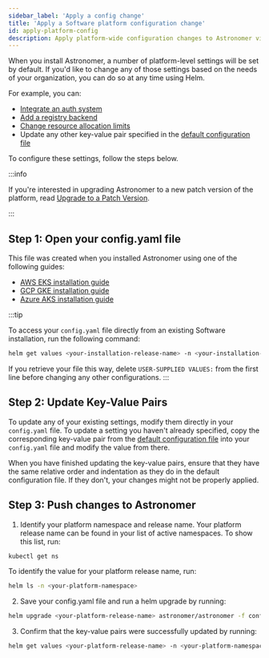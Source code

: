 ```yaml
---
sidebar_label: 'Apply a config change'
title: 'Apply a Software platform configuration change'
id: apply-platform-config
description: Apply platform-wide configuration changes to Astronomer via Helm.
---
```


When you install Astronomer, a number of platform-level settings will be set by default. If you'd like to change any of those settings based on the needs of your organization, you can do so at any time using Helm.

For example, you can:

* [Integrate an auth system](integrate-auth-system.md)
* [Add a registry backend](registry-backend.md)
* [Change resource allocation limits](configure-platform-resources.md)
* Update any other key-value pair specified in the [default configuration file](https://github.com/astronomer/astronomer/blob/master/values.yaml)

To configure these settings, follow the steps below.

:::info

If you're interested in upgrading Astronomer to a new patch version of the platform, read [Upgrade to a Patch Version](upgrade-astronomer.md).

:::

## Step 1: Open your config.yaml file

This file was created when you installed Astronomer using one of the following guides:

* [AWS EKS installation guide](install-aws-standard.md#step-8-configure-your-helm-chart)
* [GCP GKE installation guide](install-gcp-standard.md#step-7-configure-your-helm-chart)
* [Azure AKS installation guide](install-azure-standard.md#step-7-configure-your-helm-chart)

:::tip

To access your `config.yaml` file directly from an existing Software installation, run the following command:

```bash
helm get values <your-installation-release-name> -n <your-installation-namespace> > config.yaml
```

If you retrieve your file this way, delete `USER-SUPPLIED VALUES:` from the first line before changing any other configurations.
:::

## Step 2: Update Key-Value Pairs

<!--- Version-specific -->

To update any of your existing settings, modify them directly in your `config.yaml` file. To update a setting you haven't already specified, copy the corresponding key-value pair from the [default configuration file](https://github.com/astronomer/docs/blob/main/software_configs/0.31/default.yaml) into your `config.yaml` file and modify the value from there.

When you have finished updating the key-value pairs, ensure that they have the same relative order and indentation as they do in the default configuration file. If they don't, your changes might not be properly applied.

## Step 3: Push changes to Astronomer

1. Identify your platform namespace and release name. Your platform release name can be found in your list of active namespaces. To show this list, run:
```bash
kubectl get ns
```
To identify the value for your platform release name, run:
```bash
helm ls -n <your-platform-namespace>
```
2. Save your config.yaml file and run a helm upgrade by running:
```bash
helm upgrade <your-platform-release-name> astronomer/astronomer -f config.yaml -n <your-platform-namespace> --version=<your-platform-version>
```
3. Confirm that the key-value pairs were successfully updated by running:
```bash
helm get values <your-platform-release-name> -n <your-platform-namespace>
```
